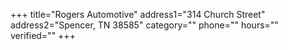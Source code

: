 +++
title="Rogers Automotive"
address1="314 Church Street"
address2="Spencer, TN  38585"
category=""
phone=""
hours=""
verified=""
+++
